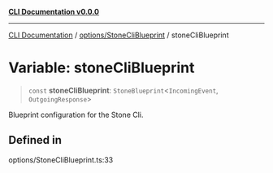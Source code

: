 [**CLI Documentation v0.0.0**](../../../README.md)

***

[CLI Documentation](../../../modules.md) / [options/StoneCliBlueprint](../README.md) / stoneCliBlueprint

# Variable: stoneCliBlueprint

> `const` **stoneCliBlueprint**: `StoneBlueprint`\<`IncomingEvent`, `OutgoingResponse`\>

Blueprint configuration for the Stone Cli.

## Defined in

options/StoneCliBlueprint.ts:33
